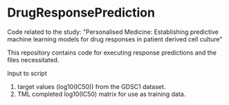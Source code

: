 # DrugResponsePrediction

Code related to the study: "Personalised Medicine: Establishing predictive machine learning models for drug responses in patient derived cell culture"

This repository contains code for executing response predictions and the files necessitated.

Input to script
1) target values (log10(IC50)) from the GDSC1 dataset.
2) TML completed log10(IC50) matrix for use as training data.
